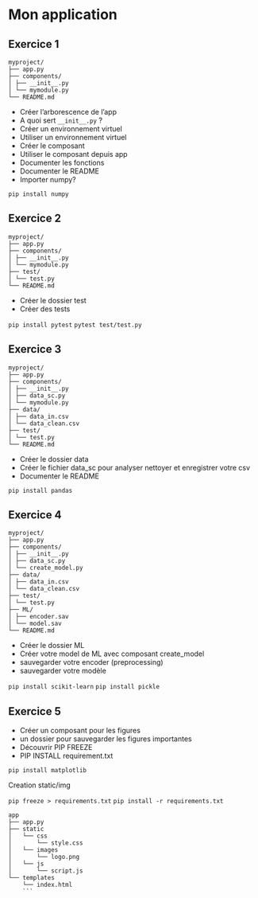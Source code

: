 # Mon application

## Exercice 1 

```
myproject/ 
├── app.py 
├── components/ 
│ ├── __init__.py 
│ └── mymodule.py
└── README.md
```

* Créer l’arborescence de l’app
* A quoi sert `__init__.py` ? 
* Créer un environnement virtuel
* Utiliser un environnement virtuel
* Créer le composant
* Utiliser le composant depuis app
* Documenter les fonctions
* Documenter le README
* Importer numpy?

`pip install numpy`


## Exercice 2

```
myproject/ 
├── app.py 
├── components/ 
│ ├── __init__.py 
│ └── mymodule.py
├── test/ 
│ └── test.py
└── README.md
```
* Créer le dossier test
* Créer des tests 

`pip install pytest`
`pytest test/test.py`

## Exercice 3

```
myproject/ 
├── app.py 
├── components/ 
│ ├── __init__.py 
│ ├── data_sc.py 
│ └── mymodule.py
├── data/ 
│ ├── data_in.csv
│ └── data_clean.csv 
├── test/ 
│ └── test.py
└── README.md
```
* Créer le dossier data
* Créer le fichier data_sc pour analyser nettoyer et enregistrer votre csv
* Documenter le README

`pip install pandas` 

## Exercice 4 

```
myproject/ 
├── app.py 
├── components/ 
│ ├── __init__.py 
│ ├── data_sc.py 
│ └── create_model.py
├── data/ 
│ ├── data_in.csv
│ └── data_clean.csv 
├── test/ 
│ └── test.py
├── ML/ 
│ ├── encoder.sav
│ └── model.sav
└── README.md
```

* Créer le dossier ML
* Créer votre model de ML avec composant create_model
* sauvegarder votre encoder (preprocessing)
* sauvegarder votre modèle

`pip install scikit-learn`
`pip install pickle`

## Exercice 5 

* Créer un composant pour les figures
* un dossier pour sauvegarder les figures importantes
* Découvrir PIP FREEZE
* PIP INSTALL requirement.txt
  
`pip install matplotlib`

Creation static/img 

`pip freeze > requirements.txt`
`pip install -r requirements.txt`


```
app
├── app.py
├── static
│   └── css
│       └── style.css
│   └── images
│       └── logo.png
│   └── js
│       └── script.js
└── templates
    └── index.html
    ```